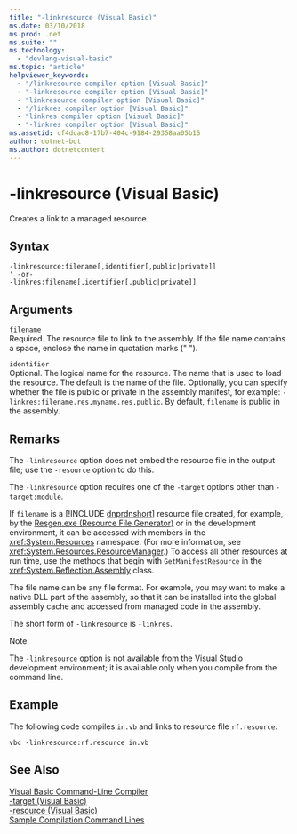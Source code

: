 ```yaml
---
title: "-linkresource (Visual Basic)"
ms.date: 03/10/2018
ms.prod: .net
ms.suite: ""
ms.technology: 
  - "devlang-visual-basic"
ms.topic: "article"
helpviewer_keywords: 
  - "/linkresource compiler option [Visual Basic]"
  - "-linkresource compiler option [Visual Basic]"
  - "linkresource compiler option [Visual Basic]"
  - "/linkres compiler option [Visual Basic]"
  - "linkres compiler option [Visual Basic]"
  - "-linkres compiler option [Visual Basic]"
ms.assetid: cf4dcad8-17b7-404c-9184-29358aa05b15
author: dotnet-bot
ms.author: dotnetcontent
---
```

# -linkresource (Visual Basic)
Creates a link to a managed resource.  
  
## Syntax  
  
```  
-linkresource:filename[,identifier[,public|private]]  
' -or-  
-linkres:filename[,identifier[,public|private]]  
```  
  
## Arguments  
 `filename`  
 Required. The resource file to link to the assembly. If the file name contains a space, enclose the name in quotation marks (" ").  
  
 `identifier`  
 Optional. The logical name for the resource. The name that is used to load the resource. The default is the name of the file. Optionally, you can specify whether the file is public or private in the assembly manifest, for example: `-linkres:filename.res,myname.res,public`. By default, `filename` is public in the assembly.  
  
## Remarks  
 The `-linkresource` option does not embed the resource file in the output file; use the `-resource` option to do this.  
  
 The `-linkresource` option requires one of the `-target` options other than `-target:module`.  
  
 If `filename` is a [!INCLUDE [dnprdnshort](~/includes/dnprdnshort-md.md)] resource file created, for example, by the [Resgen.exe (Resource File Generator)](http://msdn.microsoft.com/library/8ef159de-b660-4bec-9213-c3fbc4d1c6f4) or in the development environment, it can be accessed with members in the <xref:System.Resources> namespace. (For more information, see <xref:System.Resources.ResourceManager>.) To access all other resources at run time, use the methods that begin with `GetManifestResource` in the <xref:System.Reflection.Assembly> class.  
  
 The file name can be any file format. For example, you may want to make a native DLL part of the assembly, so that it can be installed into the global assembly cache and accessed from managed code in the assembly.  
  
 The short form of `-linkresource` is `-linkres`.  
  
> [!NOTE]
>  The `-linkresource` option is not available from the Visual Studio development environment; it is available only when you compile from the command line.  
  
## Example  
 The following code compiles `in.vb` and links to resource file `rf.resource`.  
  
```console  
vbc -linkresource:rf.resource in.vb  
```  
  
## See Also  
 [Visual Basic Command-Line Compiler](../../../visual-basic/reference/command-line-compiler/index.md)  
 [-target (Visual Basic)](../../../visual-basic/reference/command-line-compiler/target.md)  
 [-resource (Visual Basic)](../../../visual-basic/reference/command-line-compiler/resource.md)  
 [Sample Compilation Command Lines](../../../visual-basic/reference/command-line-compiler/sample-compilation-command-lines.md)

